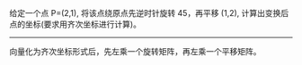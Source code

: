 给定一个点 P=(2,1), 将该点绕原点先逆时针旋转 45，再平移 (1,2), 计算出变换后点的坐标(要求用齐次坐标进行计算)。

---

向量化为齐次坐标形式后，先左乘一个旋转矩阵，再左乘一个平移矩阵。